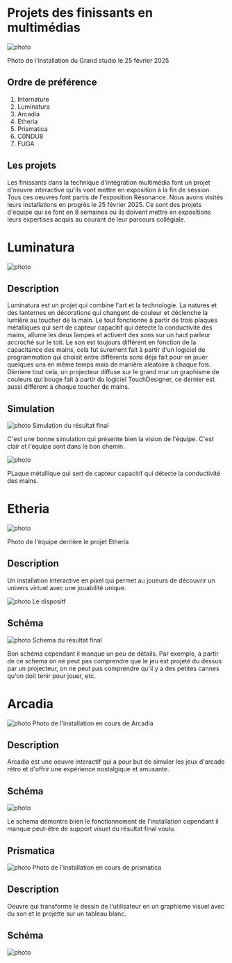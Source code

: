 # Projets des finissants en multimédias

![photo](medias/intnat_projecteurs.jpg) 

Photo de l'installation du Grand studio le 25 février 2025

## **Ordre de préférence**
1. Internature
2. Luminatura
3. Arcadia
4. Etheria
5. Prismatica
6. C0NDU8
7. FUGA

## **Les projets**

Les finissants dans la technique d'intégration multimédia font un projet d'oeuvre interactive qu'ils vont mettre en exposition à la fin de session. Tous ces oeuvres font partis de l'exposition Résonance. Nous avons visités leurs installations en progrès le 25 février 2025. Ce sont des projets d'équipe qui se font en 8 semaines ou ils doivent mettre en expositions leurs expertises acquis au courant de leur parcours collégiale.

# Luminatura

![photo](medias/luminatura.jpg)

## **Description**

Luminatura est un projet qui combine l'art et la technologie. La natures et des lanternes en décorations qui changent de couleur et déclenche la lumière au toucher de la main. Le tout fonctionne à partir de trois plaques métalliques qui sert de capteur capacitif qui détecte la conductivité des mains, allume les deux lampes et activent des sons sur un haut parleur accroché sur le toit. Le son est toujours différent en fonction de la capacitance des mains, cela fut surement fait à partir d'un logiciel de programmation qui choisit entre différents sons déja fait pour en jouer quelques uns en même temps mais de manière aléatoire à chaque fois. Dèrriere tout cela, un projecteur diffuse sur le grand mur un graphisme de couleurs qui bouge fait à partir du logiciel TouchDesigner, ce dernier est aussi différent à chaque toucher de mains.

## **Simulation**

![photo](medias/luminatura_schema.jpg)
Simulation du résultat final

C'est une bonne simulation qui présente bien la vision de l'équipe. C'est clair et l'équipe sont dans le bon chemin.

![photo](medias/luminatura_instal.jpg)

PLaque métallique qui sert de capteur capacitif qui détecte la conductivité des mains.

# Etheria

![photo](medias/etheria_team.jpg)

Photo de l'équipe derrière le projet Etheria

## **Description**

Un installation interactive en pixel qui permet au joueurs de découvrir un univers virtuel avec une jouabilité unique.

![photo](medias/etheria.jpg)
Le dispositf

## **Schéma**

![photo](medias/etheria_schema.jpg)
Schema du résultat final

Bon schéma cependant il manque un peu de détails. Par exemple, à partir de ce schema on ne peut pas comprendre que le jeu est projeté du dessus par un projecteur, on ne peut pas comprendre qu'il y a des petites cannes qu'on doit tenir pour jouer, etc.

# Arcadia

![photo](medias/ARCADIA.jpg)
Photo de l'installation en cours de Arcadia

## **Description**

Arcadia est une oeuvre interactif qui a pour but de simuler les jeux d'arcade rétro et d'offrir une expérience nostalgique et amusante.

## **Schéma**

![photo](medias/arcadia_schema.png)

Le schema démontre biien le fonctionnement de l'installation cependant il manque peut-être de support visuel du résultat final voulu. 

## **Prismatica**

![photo](medias/prismatica.jpg)
Photo de l'installation en cours de prismatica

## **Description**

Oeuvre qui transforme le dessin de l'utilisateur en un graphisme visuel avec du son et le projette sur un tableau blanc.

## **Schéma**

![photo](medias/prismatica_schema.png)





